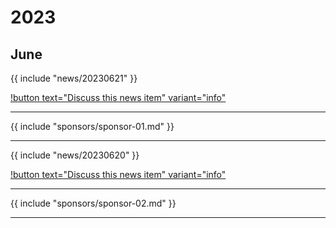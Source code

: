 # 2023
## June

{{ include "news/20230621" }}

[!button text="Discuss this news item" variant="info"](news/20230621)

---

{{ include "sponsors/sponsor-01.md" }}

---

{{ include "news/20230620" }}

[!button text="Discuss this news item" variant="info"](news/20230620)

---

{{ include "sponsors/sponsor-02.md" }}

---

